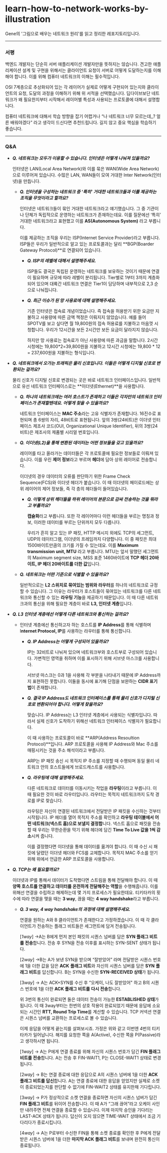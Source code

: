 # learn-how-to-network-works-by-illustration
Gene의 '그림으로 배우는 네트워크 원리'를 읽고 정리한 레포지토리입니다.

---

### 서평

백엔드 개발자는 단순히 서버 애플리케이션 개발자만을 뜻하지는 않습니다. 견고한 애플리케이션 설계 및 구현을 위해서는 클라이언트 요청이 서버로 어떻게 도달하는지를 이해해야 합니다. 이를 위해 컴퓨터 네트워크의 이해는 필수적입니다.

OSI 7계층으로 추상화되어 있는 각 레이어가 실제로 어떻게 구현되어 있는지와 클라이언트의 요청, 도달의 과정을 이해하기 위해 위 서적을 선택했습니다. 딥다이브보단 네트워크가 왜 필요한지부터 시작해서 레이어별 특성과 사용되는 프로토콜에 대해서 설명합니다. 

컴퓨터 네트워크에 대해서 학습 방향을 잡기 어렵거나 “나 네트워크 너무 모르는데,,? 얼른 배워야겠다” 라고 생각이 드신다면 추천드립니다. 길지 않고 중요 핵심을 학습하기 좋습니다. 

---

### Q&A

- *********Q. 네트워크는 모두가 이용할 수 있습니다. 인터넷은 어떻게 나눠져 있을까요?*********
    
    인터넷은 LAN(Local Area Network)와 이를 묶은 WAN(Wide Area Network)으로 이루어져 있습니다. 수많은 LAN, WAN들이 모여 거대한 Inter Network(인터넷)을 만듭니다.
    
    - ***Q. 인터넷을 구성하는 네트워크 중 ‘특히’ 거대한 네트워크들과 이를 제공하는 조직을 무엇이라고 할까요?***
        
        인터넷은 네트워크들이 묶인 거대한 네트워크라고 얘기했습니다. 그 중 기관이나 단체가 독립적으로 운영하는 네트워크가 존재하는데요. 이를 질문에선 ‘특히’ 거대한 네트워크라고 표현했고 이를 **AS(Autonomous System)** 라고 부릅니다.
        
        이를 제공하는 조직을 우리는 ISP(Internet Service Provider)라고 부릅니다. ISP들은 우리가 일반적으로 알고 있는 프로토콜과는 달리 **BGP(Boarder Gateway Protocol)**로 연결되어 있습니다.
        
        - ***Q. ISP의 레벨에 대해서 설명해주세요.***
            
            ISP들도 결국은 독립된 운영하는 네트워크를 보유하는 것이기 때문에 연결이 필요하며 규모에 따라 레벨이 분리됩니다. Tier별로 1부터 3까지 계층화되어 있으며 대륙간 네트워크 연결은 Tier1이 담당하며 내부적으로 2,3 순으로 나눠집니다.
            
        - ***Q. 최근 이슈가 된 망 사용료에 대해 설명해주세요.***
            
            기존 인터넷은 접속료 개념이었습니다. 즉 접속을 허용받기 위한 요금만 지불하고 사용량에 따른 금액 책정은 이뤄지지 않았습니다. 예를 들어 SPOTV를 보고 싶다면 월 19,800원의 접속 허용료를 지불하고 마음껏 시청합니다. 우리가 12시간을 보든 2시간만 보든 요금이 달라지지 않습니다. 
            
            하지만 망 사용료는 접속료가 아닌 사용량에 따른 과금을 말합니다. 2시간 시청에는 19,800*2=39,800원을 지불하고 12시간 시청에는 19,800 * 12 = 237,600원을 지불하는 형식입니다.
            
- *********Q. 네트워크에서 오가는 트래픽은 물리 신호입니다. 이들은 어떻게 디지털 신호로 변환되는 걸까요?*********
    
    물리 신호가 디지털 신호로 변경되는 곳은 바로 네트워크 인터페이스입니다. 일반적으로 유선 네트워크 인터페이스로는 **이더넷(Ethernet)**을 사용합니다.
    
    - ***Q. 하나의 네트워크에는 여러 호스트가 존재하고 이들은 각자만의 네트워크 인터페이스가 존재할텐데요. 어떻게 찾을 수 있을까요?***
        
        네트워크 인터페이스는 **MAC 주소**라는 고유 식별자가 존재합니다. 16진수로 표현되며 총 6쌍의 자리, 48비트로 표현됩니다. 앞의 3쌍(24비트)은 이더넷 인터페이스 제조사 코드(OUI, Organizational Unique Identifier), 뒤의 3쌍(24비트)은 제조사의 제품별 시리얼 번호입니다.
        
    - ***Q. 이더넷(L2)을 통해 변환된 데이터는 어떤 정보들을 갖고 있을까요?***
        
        레이어를 타고 올라가는 데이터들은 각 프로토콜에 필요한 정보들로 이뤄져 있습니다. 이를 우린 **제어 정보**라고 부르며 **헤더**에 담아 상위 레이어로 전송합니다.
        
        이더넷의 경우 데이터의 오류를 판단하기 위한 Frame Check Sequence(FCS)와 이더넷 헤더가 붙습니다. 이 때 이더넷의 페이로드에는 상위 레이어의 제어 정보들, 즉 각 층의 헤더들이 들어있습니다.
        
        - ***Q. 이렇게 상위 헤더들을 하위 레이어의 본문으로 감싸 전송하는 것을 뭐라고 부를까요?***
            
            **캡슐화**라고 부릅니다. 또한 각 레이어마다 이런 헤더들을 부르는 명칭과 정보, 이러한 데이터를 부르는 단위까지 모두 다릅니다. 
            
            우리가 흔히 알고 있는 IP 패킷, HTTP 메시지 외에도 TCP의 세그먼트, UDP의 데이터그램, 이더넷의 프레임까지 다양합니다. 이 중 패킷은 최대 1500바이트만큼의 크기를 가질 수 있는데요. 이를 **Maximum transmission unit, MTU** 라고 부릅니다. MTU는 앞서 말했던 세그먼트의 Maximum segment size, MSS 표준 1460바이트에 **TCP 헤더 20바이트, IP 헤더 20바이트를 더한 값**입니다.
            
    - ***Q. 네트워크는 어떤 기준으로 식별할 수 있을까요?***
        
        일반적으로는 **L2 스위치로 묶여있는 범위와 라우터**를 하나의 네트워크로 규정할 수 있습니다. 그 이유는 라우터가 호스트들이 묶여있는 네트워크를 다른 네트워크와 통신할 수 있는 **라우팅 기능**을 제공하기 때문입니다. 이 때 다른 네트워크과의 통신을 위해 필요한 계층이 바로 **L3, 인터넷 계층**입니다.
        
- *********Q. L3 인터넷 계층에선 어떻게 다른 네트워크와 통신하는 걸까요?*********
    - 인터넷 계층에선 통신하고자 하는 호스트를 **IP Address**를 통해 식별하며 I**nternet Protocol, IP**를 사용하는 라우터를 통해 통신합니다.
        - ***Q. IP Address는 어떻게 구성되어 있을까요?***
            
            IP는 32비트로 나눠져 있으며 네트워크부와 호스트부로 구성되어 있습니다. 가변적인 영역을 취하며 이를 표시하기 위해 서브넷 마스크를 사용합니다. 
            
            서브넷 마스크는 0과 1을 사용해 각 부분을 나타내기 때문에 IP Address까지 표현하진 못합니다. 이둘을 동시에 표기해 단점을 보완하는 **CIDR 표기법**이 존재합니다.
            
        - ***Q. 결국 IP Address도 네트워크 인터페이스를 통해 물리 신호가 디지털 신호로 변환되어야 합니다. 어떻게 찾을까요?***
            
            맞습니다. IP Address는 L3 인터넷 계층에서 사용되는 식별자입니다. 따라서 실제 신호가 도착하기 위해선 네트워크 인터페이스 식별자가 필요합니다.
            
            이 때 사용하는 프로토콜이 바로 **ARP(Address Resoultion Protocol)**입니다. ARP 프로토콜을 사용해 IP Address와 Mac 주소를 매핑시키는 것을 주소 해석이라고 부릅니다.
            
            ARP는 IP 패킷 송신 시 목적지 IP 주소를 지정할 때 수행되며 동일 물리 네트워크 안의 호스트들에게 브로드캐스트를 사용합니다.
            
        - *********Q. 라우팅에 대해 설명해주세요.*********
            
            다른 네트워크로 데이터를 이동시키는 작업을 **라우팅**이라고 부릅니다. 이 때 필요한 것이 바로 라우터입니다. 라우터는 목적지 네트워크까지 도착 경로를 IP로 찾습니다. 
            
            라우팅은 자신이 연결된 네트워크에서 전달받은 IP 패킷을 수신하는 것부터 시작됩니다. IP 헤더를 열어 목적지 주소를 확인하고 **라우팅 테이블에서 어떤 네트워크(넥스트 홉)으로 보낼지 결정합**니다. 넥스트 홉으로 패킷을 전송할 때 우리는 무한순환을 막기 위해 헤더에 담긴 **Time To Live 값을 1씩 감소**시켜 줍니다. 
            
            이를 결정했다면 이더넷을 통해 데이터를 옮겨야 합니다. 이 때 수신 시 패킷에 달렸던 이더넷 헤더와 FCS를 교체합니다. 목적지 MAC 주소를 얻기 위해 위에서 언급한 ARP 프로토콜을 사용합니다.
            
- ***Q. TCP는 왜 필요할까요?***
    
    이더넷과 IP를 통해서 데이터가 도착했다면 스트림을 통해 전달해야 합니다. 이 때 **양쪽 호스트를 연결하고 데이터를 온전하게 전달해주는 역할**을 수행해줍니다. 이를 위해선 연결을 수립하고 해제하는데 몇 가지 프로세스가 필요한데요. 티키타카의 횟수에 따라 연결을 맺을 때는 **3 way**, 끊을 때는 **4 way handshake**라고 부릅니다.
    
    - ***Q. 3 way, 4 way handshake의 과정에 대해 설명해주세요.***
        
        연결을 원하는 A와 B 클라이언트가 존재한다고 가정하겠습니다. 이 때 각 클라이언트가 전송하는 플래그 비트들은 세그먼트에 담겨 전송됩니다.
        
        [*1way*] →A는 B에게 먼저 본인 패킷의 시퀀스 넘버를 담은 **SYN 플래그 비트를 전송**합니다. 전송 후 SYN을 전송 이후를 표시하는 SYN-SENT 상태가 됩니다.
        
        [2*way*] →B는 A가 보낸 SYN을 받으며 “잘받았어” 라며 전달받은 시퀀스 번호에 1을 더한 값을 담은 **ACK** **플래그 비트**와 자신의 시퀀스 넘버를  담은 **SYN** **플래그 비트**를 답신합니다. B는 SYN을 수신한 **SYN-RECEIVED 상태**가 됩니다.
        
        [3*way*] → A는 ACK+SYN를 수신 후 “오케이, 나도 잘받았어" 하고 B의 시퀀스 번호에 1을 더한 **ACK 플래그 비트를** **다시 전송**합니다. 
        
        위 3번의 통신이 완료되면 둘은 데이터 전송이 가능한 **ESTABLISHED 상태**가 됩니다. 이 때 3way부터는 한번의 상호 작용이 완료되었기 때문에 응답에 소요되는 시간인 **RTT, Round Trip Time**를 계산할 수 있습니다. TCP 커넥션 연결은 시퀀스 넘버를 교환하는 프로세스로 볼 수 있습니다.
        
        이제 응답을 어떻게 끝는지를 살펴보시죠. 가정은 위와 같고 이번엔 4번의 티키타카가 일어납니다. 해지를 요청한 쪽을 A(Active), 수신한 쪽을 P(Passive)라고 생각하시면 됩니다.
        
        [*1way*] → A는 P에게 연결 종료를 위해 자신의 시퀀스 번호가 담긴 **FIN 플래그 비트를 전송**합니다. A는 전송 후 FIN-WAIT1, P는 CLOSE-WAIT1 상태로 변경됩니다.
        
        [2*way*] → B는 연결 종료에 대한 응답으로 A의 시퀀스 넘버에 1을 더한 **ACK 플래그 비트를 답신**합니다. A는 연결 종료에 대한 응답을 얻었지만 실제로 소켓이 종료되었는지를 판단할 수 없기에 FIN-WAIT2 상태를 유지한채 기다립니다.
        
        [3*way*] → P가 정상적으로 소켓 연결을 종료하면 자신의 시퀀스 넘버가 담긴 **FIN 플래그 비트**를 뒤이어 전송합니다. 이 때 A가 “그래 끊어”라고 오케이 사인만 내려주면 전체 연결을 종료할 수 있습니다. 이제 마지막 승인을 기다리는 LAST-ACK 상태가 됩니다. 답신이 오지 않으면 TIME-WAIT 상태에서 조금 기다리다가 종료시킵니다.
        
        [4*way*] → A는 P로부터 수신한 FIN을 통해 소켓 종료를 확인한 후 P에게 전달받은 시퀀스 넘버에 1을 더한 **마지막 ACK 플래그 비트**를 보내며 완전히 통신이 종료됩니다.